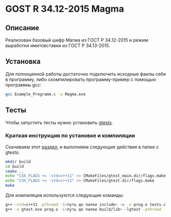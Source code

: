 # GOST R 34.12-2015 Magma

## Описание

Реализован базовый шифр Магма из ГОСТ Р 34.12-2015 и режим выработки имитовставки из ГОСТ Р 34.13-2015.

 ## Установка

 Для полноценной работы достаточно подключить исходные фаилы себе в программу, либо скомпилировать программу-пример с помощью программы gcc:
 ```bash
 gcc Example_Programm.c -o Magma.exe
 ```

 ## Тесты

 Чтобы запустить тесты нужно установить [gtests](https://github.com/google/googletest). 

 ### Краткая инструкция по установке и компиляции 
 Скачиваем этот [раздел](https://github.com/google/googletest/tree/master/googletest), и выполняем следующие действия в папке с gtests:
 ```bash
 mkdir build
 cd build
 cmake ..
 echo "CXX_FLAGS += -std=c++11" >> CMakeFiles/gtest_main.dir/flags.make
 echo "CXX_FLAGS += -std=c++11" >> CMakeFiles/gtest.dir/flags.make
 make
 ```
 Для компиляции используются следующие команды:
 ```bash
 g++ -std=c++11 -pthread -I<путь до папки include> -c -o prog.o tests.c
 g++ -o gtest.exe prog.o -L<путь до папки build/lib> -lgtest -pthread
 ```
